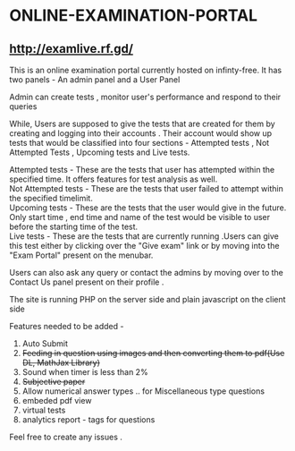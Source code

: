 # ONLINE-EXAMINATION-PORTAL
## http://examlive.rf.gd/
This is an online examination portal currently hosted on infinty-free.
It has two panels - An admin panel and a User Panel 

Admin can create tests , monitor user's performance and respond to their queries 

While, Users are supposed to give the tests that are created for them by creating and logging into their accounts . Their account would show up tests that would be classified into four sections - Attempted tests , Not Attempted Tests , Upcoming tests and Live tests.  

Attempted tests - These are the tests that user has attempted within the specified time. It offers features for test analysis as well.  
Not Attempted tests - These are the tests that user failed to attempt within the specified timelimit.  
Upcoming tests - These are the tests that the user would give in the future. Only start time  , end time and name of the test would be visible to user before the starting time of the test.    
Live tests - These are the tests that are currently running .Users can give this test either by clicking over the "Give exam" link or by moving into the "Exam Portal" present on the menubar.  

Users can also ask any query or contact the admins by moving over to the Contact Us panel present on their profile .  

The site is running PHP on the server side and plain javascript on the client side 

Features needed to be added - 
1) Auto Submit 
2) ~~Feeding in question using images and then converting them to pdf(Use DL, MathJax Library)~~
3) Sound when timer is less than 2%  
4) ~~Subjective paper~~
5) Allow numerical answer types .. for Miscellaneous type questions     
6) embeded pdf view   
7) virtual tests  
8) analytics report  - tags for questions  


Feel free to create any issues .
